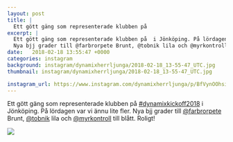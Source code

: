 ```yaml
---
layout: post
title: |
  Ett gött gäng som representerade klubben på 
excerpt: |
  Ett gött gäng som representerade klubben på  i Jönköping. På lördagen var vi ännu lite fler. 
  Nya bjj grader till @farbrorpete Brunt, @tobnik lila och @myrkontroll till blått. Roligt!
date:   2018-02-18 13:55:47 +0000
categories: instagram
background: instagram/dynamixherrljunga/2018-02-18_13-55-47_UTC.jpg
thumbnail: instagram/dynamixherrljunga/2018-02-18_13-55-47_UTC.jpg

instagram_url: https://www.instagram.com/dynamixherrljunga/p/BfVynOOhsiA
---
```

Ett gött gäng som representerade klubben på [#dynamixkickoff2018](https://www.instagram.com/explore/tags/dynamixkickoff2018/) i Jönköping. På lördagen var vi ännu lite fler. 
Nya bjj grader till [@farbrorpete](https://www.instagram.com/farbrorpete/) Brunt, [@tobnik](https://www.instagram.com/tobnik/) lila och [@myrkontroll](https://www.instagram.com/myrkontroll/) till blått. Roligt!



<img src='{{ site.baseurl }}/instagram/dynamixherrljunga/2018-02-18_13-55-47_UTC.jpg' class='img-fluid' />
